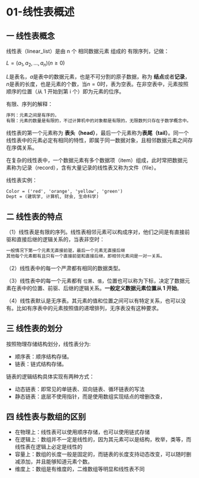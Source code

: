 # 01-线性表概述

## 一 线性表概念

线性表（linear_list）是由 n 个 相同数据元素 组成的 有限序列，记做：

$L = (a_1, a_2, ...,  a_n) (n\geq0)$

$L$是表名，$a$是表中的数据元素，也是不可分割的原子数据，称为 **结点**或者**记录**，$n$是表的长度，也是元素的个数，当$n=0$时，表为空表。在非空表中，元素按照顺序的位置（从 1 开始到第 i 个）即为元素的位序。

有限、序列的解释：

```txt
序列：元素之间是有序的，
有限：元素的数量是有限的，不过计算机中的对象都是有限的，无限数列只存在于数学概念中。
```

线性表的第一个元素称为 **表头（head）**，最后一个元素称为**表尾（tail）**。同一个线性表中的元素必定有相同的特性，即属于同一数据对象，且相邻数据元素之间存在序偶关系。

在复杂的线性表中，一个数据元素有多个数据项（item）组成，此时常把数据元素称为记录（record），含有大量记录的线性表又称为文件（file）。

线性表实例：

```txt
Color = ('red', 'orange', 'yellow', 'green')
Dept = (建筑学, 计算机, 财会, 生命科学)
```

## 二 线性表的特点

（1）线性表是有限的序列。线性表相邻元素可以构成序对，他们之间是有直接前驱和直接后继的逻辑关系的，当表非空时：

```txt
一般情况下第一个元素无直接前驱，最后一个元素无直接后继
其他每个元素都有且只有一个直接前驱和直接后继，即相邻元素间是一对一关系。
```

（2）线性表中的每一个严肃都有相同的数据类型。

（3）线性表中的每一个元素都有 `位置`、`值`，位置也可以称为下标，决定了数据元素在表中的位置、前驱、后继的逻辑关系。**一般定义数据元素位置从 1 开始**。

（4）线性表默认是无序表。其元素的值和位置之间可以有特定关系，也可以没有。比如有序表中的元素按照值的递增排列，无序表没有这种要求。

## 三 线性表的划分

按照物理存储结构划分，线性表分为:

- 顺序表：顺序结构存储。
- 链表：链式结构存储。

链表的逻辑结构具体实现有两种方式：

- 动态链表：即常见的单链表、双向链表、循环链表的写法
- 静态链表：底层不使用指针，而是使用数组实现结点的增删改查，

## 四 线性表与数组的区别

- 在物理上：线性表可以使用顺序存储，也可以使用链式存储
- 在逻辑上：数组并不一定是线性的，因为其元素可以是结构，枚举，类等，而线性表在逻辑上必定是线性的
- 容量上：数组的长度一般是固定的，而链表的长度支持动态改变，可以随时删减添加，并且能够知道元素个数。
- 维度上：数组是有维度的，二维数组等明显和线性表不同
